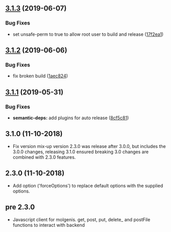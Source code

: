 ## [3.1.3](https://github.com/molgenis/molgenis-api-client/compare/v3.1.2...v3.1.3) (2019-06-07)


### Bug Fixes

* set unsafe-perm to true to allow root user to build and release ([17f2ea1](https://github.com/molgenis/molgenis-api-client/commit/17f2ea1))

## [3.1.2](https://github.com/molgenis/molgenis-api-client/compare/v3.1.1...v3.1.2) (2019-06-06)


### Bug Fixes

* fix broken build ([1aec824](https://github.com/molgenis/molgenis-api-client/commit/1aec824))

## [3.1.1](https://github.com/molgenis/molgenis-api-client/compare/v3.1.0...v3.1.1) (2019-05-31)


### Bug Fixes

* **semantic-deps:** add plugins for auto release ([8cf5c81](https://github.com/molgenis/molgenis-api-client/commit/8cf5c81))

<a name="3.1.0"></a>
## 3.1.0 (11-10-2018)
* Fix version mix-up version 2.3.0 was release after 3.0.0, but includes the 3.0.0 changes,
releasing 3.1.0 ensured breaking 3.0 changes are combined with 2.3.0 features.

<a name="2.3.0"></a>
## 2.3.0 (11-10-2018)
* Add option ('forceOptions') to replace default options with the supplied options. 

<a name="2.3.0"></a>
## pre 2.3.0
* Javascript client for molgenis. get, post, put, delete_ and postFile functions to interact with backend
 